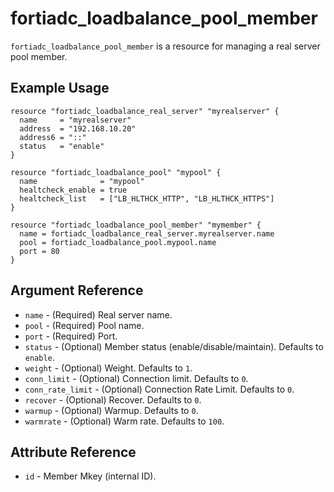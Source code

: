 # fortiadc_loadbalance_pool_member

`fortiadc_loadbalance_pool_member` is a resource for managing a real server pool member.

## Example Usage

```hcl
resource "fortiadc_loadbalance_real_server" "myrealserver" {
  name     = "myrealserver"
  address  = "192.168.10.20"
  address6 = "::"
  status   = "enable"
}

resource "fortiadc_loadbalance_pool" "mypool" {
  name              = "mypool"
  healtcheck_enable = true
  healtcheck_list   = ["LB_HLTHCK_HTTP", "LB_HLTHCK_HTTPS"]
}

resource "fortiadc_loadbalance_pool_member" "mymember" {
  name = fortiadc_loadbalance_real_server.myrealserver.name
  pool = fortiadc_loadbalance_pool.mypool.name
  port = 80
}
```

## Argument Reference

* `name` - (Required) Real server name.
* `pool` - (Required) Pool name.
* `port` - (Required) Port.
* `status` - (Optional) Member status (enable/disable/maintain). Defaults to `enable`.
* `weight` - (Optional) Weight. Defaults to `1`.
* `conn_limit` - (Optional) Connection limit. Defaults to `0`.
* `conn_rate_limit` - (Optional) Connection Rate Limit. Defaults to `0`.
* `recover` - (Optional) Recover. Defaults to `0`.
* `warmup` - (Optional) Warmup. Defaults to `0`.
* `warmrate` - (Optional) Warm rate. Defaults to `100`.

## Attribute Reference

* `id` - Member Mkey (internal ID).